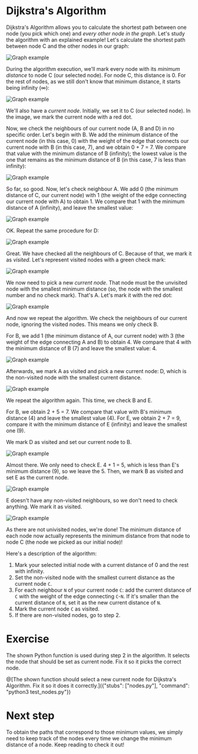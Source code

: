 # Dijkstra's Algorithm

Dijkstra's Algorithm allows you to calculate the shortest path between one node (you pick which one) and _every other node in the graph_. Let's study the algorithm with an explained example! Let's calculate the shortest path between node C and the other nodes in our graph:

![Graph example](graph.png "")

During the algorithm execution, we'll mark every node with its _minimum distance_ to node C (our selected node). For node C, this distance is 0. For the rest of nodes, as we still don't know that minimum distance, it starts being infinity (∞):

![Graph example](graph_c.png "")

We'll also have a _current node_. Initially, we set it to C (our selected node). In the image, we mark the current node with a red dot.

Now, we check the neighbours of our current node (A, B and D) in no specific order. Let's begin with B. We add the minimum distance of the current node (in this case, 0) with the weight of the edge that connects our current node with B (in this case, 7), and we obtain 0 + 7 = 7. We compare that value with the minimum distance of B (infinity); the lowest value is the one that remains as the minimum distance of B (in this case, 7 is less than infinity):

![Graph example](graph_c1.png "")

So far, so good. Now, let's check neighbour A. We add 0 (the minimum distance of C, our current node) with 1 (the weight of the edge connecting our current node with A) to obtain 1. We compare that 1 with the minimum distance of A (infinity), and leave the smallest value:

![Graph example](graph_c2.png "")

OK. Repeat the same procedure for D:

![Graph example](graph_c3.png "")

Great. We have checked all the neighbours of C. Because of that, we mark it as _visited_. Let's represent visited nodes with a green check mark:

![Graph example](graph_cok.png "")

We now need to pick a new _current node_. That node must be the unvisited node with the smallest minimum distance (so, the node with the smallest number and no check mark). That's A. Let's mark it with the red dot:

![Graph example](graph_a.png "")

And now we repeat the algorithm. We check the neighbours of our current node, ignoring the visited nodes. This means we only check B.

For B, we add 1 (the minimum distance of A, our current node) with 3 (the weight of the edge connecting A and B) to obtain 4. We compare that 4 with the minimum distance of B (7) and leave the smallest value: 4.

![Graph example](graph_a1.png "")

Afterwards, we mark A as visited and pick a new current node: D, which is the non-visited node with the smallest current distance.

![Graph example](graph_d.png "")

We repeat the algorithm again. This time, we check B and E.

For B, we obtain 2 + 5 = 7. We compare that value with B's minimum distance (4) and leave the smallest value (4). For E, we obtain 2 + 7 = 9, compare it with the minimum distance of E (infinity) and leave the smallest one (9).

We mark D as visited and set our current node to B.

![Graph example](graph_b.png "")

Almost there. We only need to check E. 4 + 1 = 5, which is less than E's minimum distance (9), so we leave the 5. Then, we mark B as visited and set E as the current node.

![Graph example](graph_e.png "")

E doesn't have any non-visited neighbours, so we don't need to check anything. We mark it as visited.

![Graph example](graph_final.png "")

As there are not univisited nodes, we're done! The minimum distance of each node now actually represents the minimum distance from that node to node C (the node we picked as our initial node)!

Here's a description of the algorithm:
1. Mark your selected initial node with a current distance of 0 and the rest with infinity.
2. Set the non-visited node with the smallest current distance as the current node `C`.
3. For each neighbour `N` of your current node `C`: add the current distance of `C` with the weight of the edge connecting `C`-`N`. If it's smaller than the current distance of `N`, set it as the new current distance of `N`.
4. Mark the current node `C` as visited.
5. If there are non-visited nodes, go to step 2.

# Exercise
The shown Python function is used during step 2 in the algorithm. It selects the node that should be set as current node. Fix it so it picks the correct node.

@[The shown function should select a new current node for Dijkstra's Algorithm. Fix it so it does it correctly.]({"stubs": ["nodes.py"], "command": "python3 test_nodes.py"})

# Next step
To obtain the paths that correspond to those minimum values, we simply need to keep track of the nodes every time we change the minimum distance of a node. Keep reading to check it out!